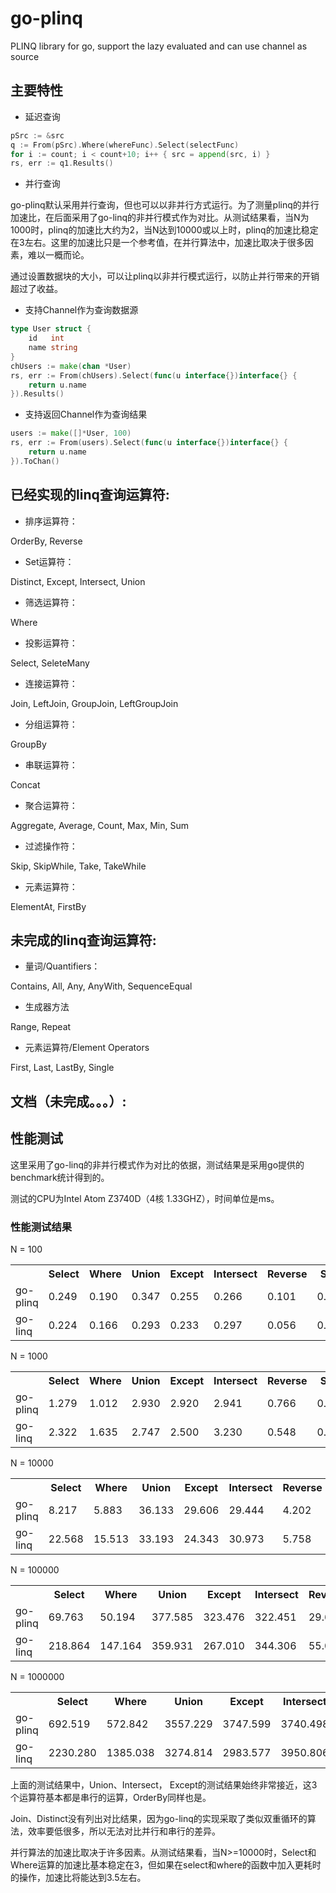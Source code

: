 go-plinq
========

PLINQ library for go, support the lazy evaluated and can use channel as source

## 主要特性

* 延迟查询

```go
pSrc := &src
q := From(pSrc).Where(whereFunc).Select(selectFunc)
for i := count; i < count+10; i++ { src = append(src, i) }
rs, err := q1.Results()
```

* 并行查询

go-plinq默认采用并行查询，但也可以以非并行方式运行。为了测量plinq的并行加速比，在后面采用了go-linq的非并行模式作为对比。从测试结果看，当N为1000时，plinq的加速比大约为2，当N达到10000或以上时，plinq的加速比稳定在3左右。这里的加速比只是一个参考值，在并行算法中，加速比取决于很多因素，难以一概而论。

通过设置数据块的大小，可以让plinq以非并行模式运行，以防止并行带来的开销超过了收益。

* 支持Channel作为查询数据源

```go
type User struct {
	id   int
	name string
}
chUsers := make(chan *User)
rs, err := From(chUsers).Select(func(u interface{})interface{} {
	return u.name
}).Results()
```

* 支持返回Channel作为查询结果

```go
users := make([]*User, 100)
rs, err := From(users).Select(func(u interface{})interface{} {
	return u.name
}).ToChan()
```

## 已经实现的linq查询运算符:
* 排序运算符：

OrderBy, Reverse

* Set运算符：

Distinct, Except, Intersect, Union

* 筛选运算符：

Where

* 投影运算符：

Select, SeleteMany

* 连接运算符：

Join, LeftJoin, GroupJoin, LeftGroupJoin

* 分组运算符：

GroupBy

* 串联运算符：

Concat

* 聚合运算符：

Aggregate, Average, Count, Max, Min, Sum

* 过滤操作符：

Skip, SkipWhile, Take, TakeWhile

* 元素运算符：

ElementAt, FirstBy 

## 未完成的linq查询运算符:

* 量词/Quantifiers：

Contains, All, Any, AnyWith, SequenceEqual

* 生成器方法

Range, Repeat

* 元素运算符/Element Operators

First, Last, LastBy, Single 

## 文档（未完成。。。）:

## 性能测试

这里采用了go-linq的非并行模式作为对比的依据，测试结果是采用go提供的benchmark统计得到的。

测试的CPU为Intel Atom Z3740D（4核 1.33GHZ），时间单位是ms。

### 性能测试结果

N = 100
<table>
  <tr>
    <th></th><th>Select</th><th>Where</th><th>Union</th><th>Except</th><th>Intersect</th><th>Reverse</th><th>Sum</th><th>SkipWhile</th><th>FirstBy</th>
  </tr>

  <tr>
    <td>go-plinq</td><td>0.249</td><td>0.190</td><td>0.347</td><td>0.255</td><td>0.266</td><td>0.101</td><td>0.029</td><td>0.250</td><td>0.203</td>
  </tr>
  <tr>
    <td>go-linq</td><td>0.224</td><td>0.166</td><td>0.293</td><td>0.233</td><td>0.297</td><td>0.056</td><td>0.024</td><td>0.186</td><td>0.172</td>
  </tr>
</table>

N = 1000
<table>
  <tr>
    <th></th><th>Select</th><th>Where</th><th>Union</th><th>Except</th><th>Intersect</th><th>Reverse</th><th>Sum</th><th>SkipWhile</th><th>FirstBy</th>
  </tr>

  <tr>
    <td>go-plinq</td><td>1.279</td><td>1.012</td><td>2.930</td><td>2.920</td><td>2.941</td><td>0.766</td><td>0.184</td><td>1.094</td><td>1.121</td>
  </tr>
  <tr>
    <td>go-linq</td><td>2.322</td><td>1.635</td><td>2.747</td><td>2.500</td><td>3.230</td><td>0.548</td><td>0.231</td><td>1.733</td><td>1.665</td>
  </tr>
</table>

N = 10000
<table>
  <tr>
    <th></th><th>Select</th><th>Where</th><th>Union</th><th>Except</th><th>Intersect</th><th>Reverse</th><th>Sum</th><th>SkipWhile</th><th>FirstBy</th>
  </tr>

  <tr>
    <td>go-plinq</td><td>8.217</td><td>5.883</td><td>36.133</td><td>29.606</td><td>29.444</td><td>4.202</td><td>0.524</td><td>8.472</td><td>8.633</td>
  </tr>
  <tr>
    <td>go-linq</td><td>22.568</td><td>15.513</td><td>33.193</td><td>24.343</td><td>30.973</td><td>5.758</td><td>2.339</td><td>17.538</td><td>17.119</td>
  </tr>
</table>

N = 100000
<table>
  <tr>
    <th></th><th>Select</th><th>Where</th><th>Union</th><th>Except</th><th>Intersect</th><th>Reverse</th><th>Sum</th><th>SkipWhile</th><th>FirstBy</th>
  </tr>

  <tr>
    <td>go-plinq</td><td>69.763</td><td>50.194</td><td>377.585</td><td>323.476</td><td>322.451</td><td>29.643</td><td>3.746</td><td>83.282</td><td>81.700</td>
  </tr>
  <tr>
    <td>go-linq</td><td>218.864</td><td>147.164</td><td>359.931</td><td>267.010</td><td>344.306</td><td>55.085</td><td>22.721</td><td>169.383</td><td>167.977</td>
  </tr>
</table>

N = 1000000
<table>
  <tr>
    <th></th><th>Select</th><th>Where</th><th>Union</th><th>Except</th><th>Intersect</th><th>Reverse</th><th>Sum</th><th>SkipWhile</th><th>FirstBy</th>
  </tr>

  <tr>
    <td>go-plinq</td><td>692.519</td><td>572.842</td><td>3557.229</td><td>3747.599</td><td>3740.498</td><td>305.549</td><td>37.175</td><td>712.490</td><td>699.026</td>
  </tr>
  <tr>
    <td>go-linq</td><td>2230.280</td><td>1385.038</td><td>3274.814</td><td>2983.577</td><td>3950.806</td><td>456.671</td><td>210.697</td><td>1560.295</td><td>1550.277</td>
  </tr>
</table>

上面的测试结果中，Union、Intersect， Except的测试结果始终非常接近，这3个运算符基本都是串行的运算，OrderBy同样也是。

Join、Distinct没有列出对比结果，因为go-linq的实现采取了类似双重循环的算法，效率要低很多，所以无法对比并行和串行的差异。

并行算法的加速比取决于许多因素。从测试结果看，当N>=10000时，Select和Where运算的加速比基本稳定在3，但如果在select和where的函数中加入更耗时的操作，加速比将能达到3.5左右。

